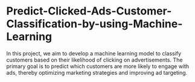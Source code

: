 # Predict-Clicked-Ads-Customer-Classification-by-using-Machine-Learning
In this project, we aim to develop a machine learning model to classify customers based on their likelihood of clicking on advertisements. The primary goal is to predict which customers are more likely to engage with ads, thereby optimizing marketing strategies and improving ad targeting.
